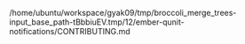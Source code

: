 /home/ubuntu/workspace/gyak09/tmp/broccoli_merge_trees-input_base_path-tBbbiuEV.tmp/12/ember-qunit-notifications/CONTRIBUTING.md